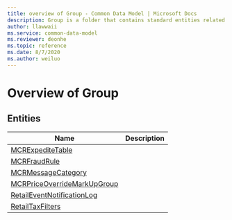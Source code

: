 ```yaml
---
title: overview of Group - Common Data Model | Microsoft Docs
description: Group is a folder that contains standard entities related to the Common Data Model.
author: llawwaii
ms.service: common-data-model
ms.reviewer: deonhe
ms.topic: reference
ms.date: 8/7/2020
ms.author: weiluo
---
```


# Overview of Group


## Entities

|Name|Description|
|---|---|
|[MCRExpediteTable](MCRExpediteTable.md)||
|[MCRFraudRule](MCRFraudRule.md)||
|[MCRMessageCategory](MCRMessageCategory.md)||
|[MCRPriceOverrideMarkUpGroup](MCRPriceOverrideMarkUpGroup.md)||
|[RetailEventNotificationLog](RetailEventNotificationLog.md)||
|[RetailTaxFilters](RetailTaxFilters.md)||
